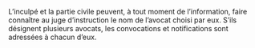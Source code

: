 L’inculpé et la partie civile peuvent, à tout moment de l’information, faire connaître au juge d’instruction le nom de l’avocat choisi par eux. S’ils désignent plusieurs avocats, les convocations et notifications sont adressées à chacun d’eux.